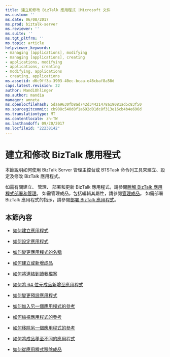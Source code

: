```yaml
---
title: 建立和修改 BizTalk 應用程式 |Microsoft 文件
ms.custom: ''
ms.date: 06/08/2017
ms.prod: biztalk-server
ms.reviewer: ''
ms.suite: ''
ms.tgt_pltfrm: ''
ms.topic: article
helpviewer_keywords:
- managing [applications], modifying
- managing [applications], creating
- applications, modifying
- applications, creating
- modifying, applications
- creating, applications
ms.assetid: d6c9ff3a-3903-40ec-bcaa-e46cbaf8a58d
caps.latest.revision: 22
author: MandiOhlinger
ms.author: mandia
manager: anneta
ms.openlocfilehash: 5daa9630fb8ad742d34421478a19081ad5c83f50
ms.sourcegitcommit: cb908c540d8f1a692d01dc8f313e16cb4b4e696d
ms.translationtype: MT
ms.contentlocale: zh-TW
ms.lasthandoff: 09/20/2017
ms.locfileid: "22238142"
---
```

# <a name="creating-and-modifying-biztalk-applications"></a>建立和修改 BizTalk 應用程式
本節說明如何使用 BizTalk Server 管理主控台或 BTSTask 命令列工具來建立、設定及修改 BizTalk 應用程式。  
  
 如需有關建立、 管理、 部署和更新 BizTalk 應用程式，請參閱[瞭解 BizTalk 應用程式部署和管理](../core/understanding-biztalk-application-deployment-and-management.md)。 如需管理成品，包括編輯其屬性，請參閱[管理成品](../core/managing-artifacts.md)。 如需部署 BizTalk 應用程式的指示，請參閱[部署 BizTalk 應用程式](../core/deploying-biztalk-applications.md)。  
  
## <a name="in-this-section"></a>本節內容  
  
-   [如何建立應用程式](../core/how-to-create-an-application.md)  
  
-   [如何設定應用程式](../core/how-to-configure-an-application.md)  
  
-   [如何變更應用程式的名稱](../core/how-to-change-the-name-of-an-application.md)  
  
-   [如何建立或新增成品](../core/how-to-create-or-add-an-artifact.md)  
  
-   [如何將連結到讀我檔案](../core/how-to-link-to-a-readme-file.md)  
  
-   [如何將 64 位元成品新增至應用程式](../core/how-to-add-a-64-bit-artifact-to-an-application.md)  
  
-   [如何變更預設應用程式](../core/how-to-change-the-default-application.md)  
  
-   [如何加入另一個應用程式的參考](../core/how-to-add-a-reference-to-another-application.md)  
  
-   [如何檢視應用程式的參考](../core/how-to-view-the-references-of-an-application.md)  
  
-   [如何移除另一個應用程式的參考](../core/how-to-remove-a-reference-to-another-application.md)  
  
-   [如何將成品移至不同的應用程式](../core/how-to-move-an-artifact-to-a-different-application.md)  
  
-   [如何從應用程式移除成品](../core/how-to-remove-an-artifact-from-an-application.md)